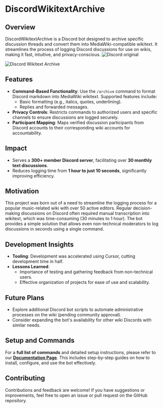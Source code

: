 # DiscordWikitextArchive

## Overview

DiscordWikitextArchive is a Discord bot designed to archive specific discussion threads and convert them into MediaWiki-compatible wikitext. It streamlines the process of logging Discord discussions for use on wikis, making it fast, intuitive, and privacy-conscious.
![Discord original](https://github.com/user-attachments/assets/eb03f742-7c46-477b-8c55-2c38640a039a)

![Discord Wikitext Archive](https://github.com/user-attachments/assets/c084c5c7-de55-4920-b7f4-17edbe1ab37f)
## Features

- **Command-Based Functionality**: Use the `/archive` command to format Discord markdown into MediaWiki wikitext. Supported features include:
    - Basic formatting (e.g., italics, quotes, underlining).
    - Replies and forwarded messages.
- **Privacy Controls**: Restricts commands to authorized users and specific channels to ensure discussions are logged securely.
- **Participant Mapping**: Maps verified discussion participants from Discord accounts to their corresponding wiki accounts for accountability.


## Impact

- Serves a **300+ member Discord server**, facilitating over **30 monthly text discussions**.
- Reduces logging time from **1 hour to just 10 seconds**, significantly improving efficiency.

## Motivation

This project was born out of a need to streamline the logging process for a popular music-related wiki with over 50 active editors. Regular decision-making discussions on Discord often required manual transcription into wikitext, which was time-consuming (30 minutes to 1 hour). The bot provides a simple solution that allows even non-technical moderators to log discussions in seconds using a single command.

## Development Insights

- **Tooling**: Development was accelerated using Cursor, cutting development time in half.
- **Lessons Learned**:
    - Importance of testing and gathering feedback from non-technical users.
    - Effective organization of projects for ease of use and scalability.

## Future Plans

- Explore additional Discord bot scripts to automate administrative processes on the wiki (pending community approval).
- Consider expanding the bot's availability for other wiki Discords with similar needs.

## Setup and Commands

For a **full list of commands** and detailed setup instructions, please refer to our [**Documentation Page**](commands-and-setup.md). This includes step-by-step guides on how to install, configure, and use the bot effectively.

## Contributing

Contributions and feedback are welcome! If you have suggestions or improvements, feel free to open an issue or pull request on the GitHub repository.
